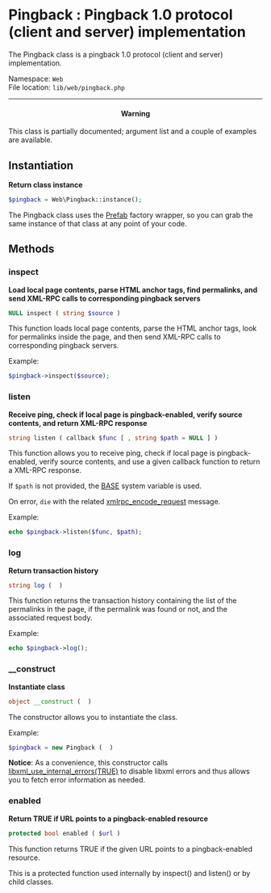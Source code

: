 # Pingback : Pingback 1.0 protocol (client and server) implementation

The Pingback class is a pingback 1.0 protocol (client and server) implementation.

Namespace: `Web` <br>
File location: `lib/web/pingback.php`

---

<div class="alert alert-error"><h4 style="text-align:center">Warning</h4>
<p>This class is partially documented; argument list and a couple of examples are available.</p></div>

## Instantiation

**Return class instance**


```php
$pingback = Web\Pingback::instance();
```

The Pingback class uses the [Prefab](prefab-registry) factory wrapper, so you can grab the same instance of that class at any point of your code. 


## Methods


### inspect

**Load local page contents, parse HTML anchor tags, find permalinks, and send XML-RPC calls to corresponding pingback servers**

``` php
NULL inspect ( string $source ) 
```

This function loads local page contents, parse the HTML anchor tags, look for permalinks inside the page, and then send XML-RPC calls to corresponding pingback servers. 

Example:

``` php
$pingback->inspect($source);
```

### listen

**Receive ping, check if local page is pingback-enabled, verify source contents, and return XML-RPC response**

``` php
string listen ( callback $func [ , string $path = NULL ] ) 
```

This function allows you to receive ping, check if local page is pingback-enabled, verify source contents, and use a given callback function to return a XML-RPC response. 

If `$path` is not provided, the [BASE](quick-reference#base) system variable is used. 

On error, `die` with the related [xmlrpc_encode_request](http://php.net/manual/en/function.xmlrpc-encode-request.php "php.net :: xmlrpc_encode_request") message. 

Example:

``` php
echo $pingback->listen($func, $path);
```

### log

**Return transaction history**

``` php
string log (  ) 
```

This function returns the transaction history containing the list of the permalinks in the page, if the permalink was found or not, and the associated request body. 

Example:

``` php
echo $pingback->log();
```

### __construct

**Instantiate class**

``` php
object __construct (  ) 
```

The constructor allows you to instantiate the class. 


Example:

``` php
$pingback = new Pingback (  )
```

**Notice**: As a convenience, this constructor calls [libxml_use_internal_errors(TRUE)](http://php.net/manual/en/function.libxml-use-internal-errors.php "php.net :: libxml_use_internal_errors") to disable libxml errors and thus allows you to fetch error information as needed.


### enabled

**Return TRUE if URL points to a pingback-enabled resource**

``` php
protected bool enabled ( $url ) 
```

This function returns TRUE if the given URL points to a pingback-enabled resource. 

This is a protected function used internally by inspect() and listen() or by child classes.


